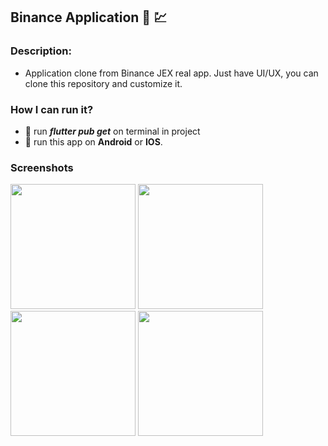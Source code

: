 ## Binance Application :office: :chart:

### Description:

- Application clone from Binance JEX real app. Just have UI/UX, you can clone this repository and customize it.

### How I can run it?

- :rocket: run ***flutter pub get*** on terminal in project
- :rocket: run this app on **Android** or **IOS**.

### Screenshots

<p> 
<img src="https://github.com/hongvinhmobile/binance_ui/blob/master/screenshots/c86c9ec1d2961bc842871.jpg" width="200px"/>
<img src="https://github.com/hongvinhmobile/binance_ui/blob/master/screenshots/c882ca2f86784f2616694.jpg" width="200px"/>
<img src="https://github.com/hongvinhmobile/binance_ui/blob/master/screenshots/f1e6874bcb1c02425b0d2.jpg" width="200px"/>
<img src="https://github.com/hongvinhmobile/binance_ui/blob/master/screenshots/daa6b20bfe5c37026e4d3.jpg" width="200px"/>
</p>

